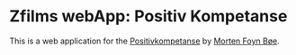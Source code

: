 # Zfilms webApp: Positiv Kompetanse

This is a web application for the
[Positivkompetanse](http://positivkompetanse.no/)
by [Morten Foyn Bøe](http://icity.no/).
